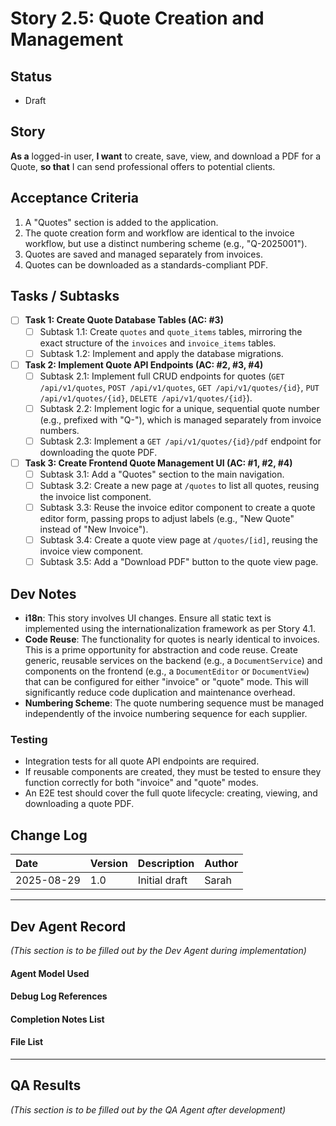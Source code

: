 # Story 2.5: Quote Creation and Management

## Status
- Draft

## Story
**As a** logged-in user,
**I want** to create, save, view, and download a PDF for a Quote,
**so that** I can send professional offers to potential clients.

## Acceptance Criteria
1. A "Quotes" section is added to the application.
2. The quote creation form and workflow are identical to the invoice workflow, but use a distinct numbering scheme (e.g., "Q-2025001").
3. Quotes are saved and managed separately from invoices.
4. Quotes can be downloaded as a standards-compliant PDF.

## Tasks / Subtasks
- [ ] **Task 1: Create Quote Database Tables (AC: #3)**
  - [ ] Subtask 1.1: Create `quotes` and `quote_items` tables, mirroring the exact structure of the `invoices` and `invoice_items` tables.
  - [ ] Subtask 1.2: Implement and apply the database migrations.
- [ ] **Task 2: Implement Quote API Endpoints (AC: #2, #3, #4)**
  - [ ] Subtask 2.1: Implement full CRUD endpoints for quotes (`GET /api/v1/quotes`, `POST /api/v1/quotes`, `GET /api/v1/quotes/{id}`, `PUT /api/v1/quotes/{id}`, `DELETE /api/v1/quotes/{id}`).
  - [ ] Subtask 2.2: Implement logic for a unique, sequential quote number (e.g., prefixed with "Q-"), which is managed separately from invoice numbers.
  - [ ] Subtask 2.3: Implement a `GET /api/v1/quotes/{id}/pdf` endpoint for downloading the quote PDF.
- [ ] **Task 3: Create Frontend Quote Management UI (AC: #1, #2, #4)**
  - [ ] Subtask 3.1: Add a "Quotes" section to the main navigation.
  - [ ] Subtask 3.2: Create a new page at `/quotes` to list all quotes, reusing the invoice list component.
  - [ ] Subtask 3.3: Reuse the invoice editor component to create a quote editor form, passing props to adjust labels (e.g., "New Quote" instead of "New Invoice").
  - [ ] Subtask 3.4: Create a quote view page at `/quotes/[id]`, reusing the invoice view component.
  - [ ] Subtask 3.5: Add a "Download PDF" button to the quote view page.

## Dev Notes
- **i18n**: This story involves UI changes. Ensure all static text is implemented using the internationalization framework as per Story 4.1.
- **Code Reuse**: The functionality for quotes is nearly identical to invoices. This is a prime opportunity for abstraction and code reuse. Create generic, reusable services on the backend (e.g., a `DocumentService`) and components on the frontend (e.g., a `DocumentEditor` or `DocumentView`) that can be configured for either "invoice" or "quote" mode. This will significantly reduce code duplication and maintenance overhead.
- **Numbering Scheme**: The quote numbering sequence must be managed independently of the invoice numbering sequence for each supplier.

### Testing
- Integration tests for all quote API endpoints are required.
- If reusable components are created, they must be tested to ensure they function correctly for both "invoice" and "quote" modes.
- An E2E test should cover the full quote lifecycle: creating, viewing, and downloading a quote PDF.

## Change Log
| Date       | Version | Description                | Author |
| :--------- | :------ | :------------------------- | :----- |
| 2025-08-29 | 1.0     | Initial draft              | Sarah  |

---
## Dev Agent Record
*(This section is to be filled out by the Dev Agent during implementation)*

#### Agent Model Used

#### Debug Log References

#### Completion Notes List

#### File List

---
## QA Results
*(This section is to be filled out by the QA Agent after development)*

